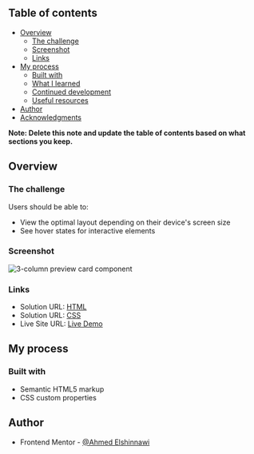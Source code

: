## Table of contents

- [Overview](#overview)
  - [The challenge](#the-challenge)
  - [Screenshot](#screenshot)
  - [Links](#links)
- [My process](#my-process)
  - [Built with](#built-with)
  - [What I learned](#what-i-learned)
  - [Continued development](#continued-development)
  - [Useful resources](#useful-resources)
- [Author](#author)
- [Acknowledgments](#acknowledgments)

**Note: Delete this note and update the table of contents based on what sections you keep.**

## Overview

### The challenge

Users should be able to:
- View the optimal layout depending on their device's screen size
- See hover states for interactive elements

### Screenshot


![3-column preview card component](https://github.com/user-attachments/assets/c5b9dd48-9a82-45a0-aac2-468b693e5ede)


### Links

- Solution URL: [HTML](https://github.com/Ahmedelshinnawi/3-column-preview-card-component/blob/main/index.html)
- Solution URL: [CSS](https://github.com/Ahmedelshinnawi/3-column-preview-card-component/blob/main/style.css)
- Live Site URL: [Live Demo](https://ahmedelshinnawi.github.io/3-column-preview-card-component/)

## My process

### Built with

- Semantic HTML5 markup
- CSS custom properties

## Author

- Frontend Mentor - [@Ahmed Elshinnawi](https://www.frontendmentor.io/profile/Ahmedelshinnawi)

